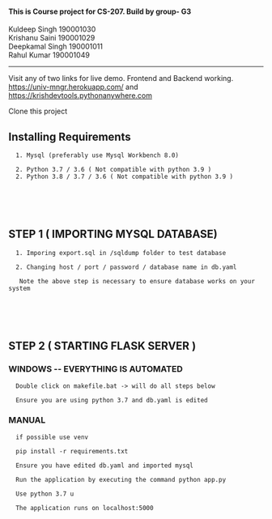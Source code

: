 #### This is Course project for CS-207. Build by group- G3 

Kuldeep Singh 190001030  
Krishanu Saini 190001029  
Deepkamal Singh 190001011  
Rahul Kumar 190001049  
<hr>

Visit any of two links for live demo. Frontend and Backend working.
https://univ-mngr.herokuapp.com/ and https://krishdevtools.pythonanywhere.com 

Clone this project  

## Installing Requirements  
      1. Mysql (preferably use Mysql Workbench 8.0)  

      2. Python 3.7 / 3.6 ( Not compatible with python 3.9 )  
      2. Python 3.8 / 3.7 / 3.6 ( Not compatible with python 3.9 )  
 <br ><br ><br > 
        
## STEP 1  ( IMPORTING MYSQL DATABASE)
      1. Imporing export.sql in /sqldump folder to test database  
      
      2. Changing host / port / password / database name in db.yaml  
      
       Note the above step is necessary to ensure database works on your system 
<br ><br ><br >

## STEP 2  ( STARTING FLASK SERVER )  
### WINDOWS -- EVERYTHING IS AUTOMATED  

      Double click on makefile.bat -> will do all steps below  
        
      Ensure you are using python 3.7 and db.yaml is edited


### MANUAL  

      if possible use venv

      pip install -r requirements.txt

      Ensure you have edited db.yaml and imported mysql  

      Run the application by executing the command python app.py

      Use python 3.7 u

      The application runs on localhost:5000
